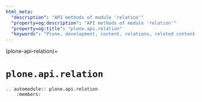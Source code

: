```yaml
---
html_meta:
  "description": "API methods of module 'relation'"
  "property=og:description": "API methods of module 'relation'"
  "property=og:title": "plone.api.relation"
  "keywords": "Plone, development, content, relations, related content, API"
---
```


(plone-api-relation)=

# `plone.api.relation`

```{eval-rst}
.. automodule:: plone.api.relation
    :members:
```
